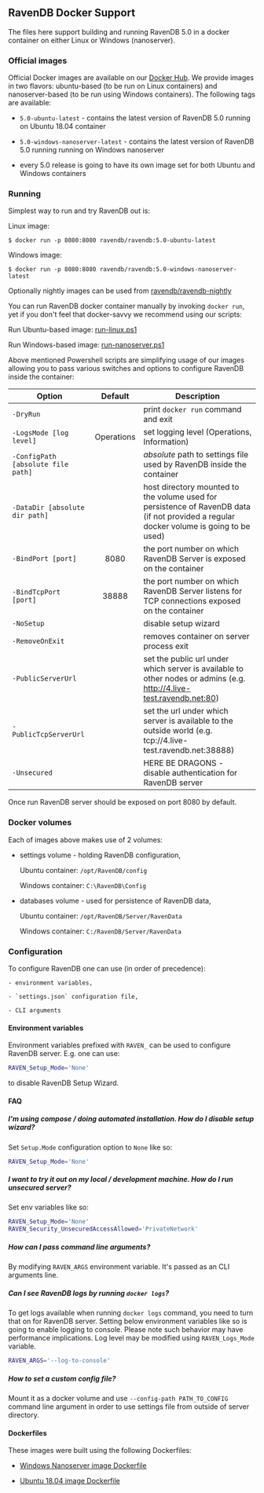 ## RavenDB Docker Support

The files here support building and running RavenDB 5.0 in a docker container on either Linux or Windows (nanoserver).

### Official images

 Official Docker images are available on our [Docker Hub](https://hub.docker.com/r/ravendb/ravendb/). We provide images in two flavors: ubuntu-based (to be run on Linux containers) and nanoserver-based (to be run using Windows containers). The following tags are available:

- `5.0-ubuntu-latest` - contains the latest version of RavenDB 5.0 running on Ubuntu 18.04 container

- `5.0-windows-nanoserver-latest` - contains the latest version of RavenDB 5.0 running running on Windows nanoserver

- every 5.0 release is going to have its own image set for both Ubuntu and Windows containers

### Running

Simplest way to run and try RavenDB out is:

Linux image:
```
$ docker run -p 8080:8080 ravendb/ravendb:5.0-ubuntu-latest
```

Windows image:
```
$ docker run -p 8080:8080 ravendb/ravendb:5.0-windows-nanoserver-latest
```

Optionally nightly images can be used from [ravendb/ravendb-nightly](https://hub.docker.com/r/ravendb/ravendb-nightly/)

You can run RavenDB docker container manually by invoking `docker run`, yet if you don't feel that docker-savvy we recommend using our scripts:

Run Ubuntu-based image: [run-linux.ps1](https://github.com/ravendb/ravendb/blob/v5.0/docker/run-linux.ps1)

Run Windows-based image: [run-nanoserver.ps1](https://github.com/ravendb/ravendb/blob/v5.0/docker/run-nanoserver.ps1)

Above mentioned Powershell scripts are simplifying usage of our images allowing you to pass various switches and options to configure RavenDB inside the container:

|Option|Default|Description|
|------|:-----:|-----------|
|`-DryRun`| | print `docker run` command and exit |
|`-LogsMode [log level]`| Operations | set logging level (Operations, Information) |
|`-ConfigPath [absolute file path]` | | *absolute* path to settings file used by RavenDB inside the container |
| `-DataDir [absolute dir path]` || host directory mounted to the volume used for persistence of RavenDB data (if not provided a regular docker volume is going to be used) |
| `-BindPort [port]` | 8080 | the port number on which RavenDB Server is exposed on the container |
| `-BindTcpPort [port]` | 38888 | the port number on which RavenDB Server listens for TCP connections exposed on the container |
| `-NoSetup` | | disable setup wizard |
| `-RemoveOnExit` || removes container on server process exit |
| `-PublicServerUrl` || set the public url under which server is available to other nodes or admins (e.g. http://4.live-test.ravendb.net:80)
| `-PublicTcpServerUrl` || set the url under which server is available to the outside world (e.g. tcp://4.live-test.ravendb.net:38888) |
| `-Unsecured` | | HERE BE DRAGONS - disable authentication for RavenDB server |

Once run RavenDB server should be exposed on port 8080 by default.

### Docker volumes

Each of images above makes use of 2 volumes:

- settings volume - holding RavenDB configuration,

    Ubuntu container: `/opt/RavenDB/config`

    Windows container: `C:\RavenDB\Config`

- databases volume - used for persistence of RavenDB data,

    Ubuntu container: `/opt/RavenDB/Server/RavenData`

    Windows container: `C:/RavenDB/Server/RavenData`

### Configuration

To configure RavenDB one can use (in order of precedence):

    - environment variables, 

    - `settings.json` configuration file, 

    - CLI arguments

#### Environment variables

Environment variables prefixed with `RAVEN_` can be used to configure RavenDB server. E.g. one can use:
```bash
RAVEN_Setup_Mode='None'
```
to disable RavenDB Setup Wizard.

#### FAQ

##### I'm using compose / doing automated installation. How do I disable setup wizard?
    
Set `Setup.Mode` configuration option to `None` like so:
```bash
RAVEN_Setup_Mode='None'
```

##### I want to try it out on my local / development machine. How do I run unsecured server?

Set env variables like so:
```bash
RAVEN_Setup_Mode='None'
RAVEN_Security_UnsecuredAccessAllowed='PrivateNetwork'
```

##### How can I pass command line arguments?

By modifying `RAVEN_ARGS` environment variable. It's passed as an CLI arguments line.

##### Can I see RavenDB logs by running `docker logs`?

To get logs available when running `docker logs` command, you need to turn that on for RavenDB server. Setting below environment variables like so is going to enable logging to console. Please note such behavior may have performance implications. Log level may be modified using `RAVEN_Logs_Mode` variable. 

```bash
RAVEN_ARGS='--log-to-console'
```

##### How to set a custom config file?

Mount it as a docker volume and use `--config-path PATH_TO_CONFIG` command line argument in order to use settings file from outside of server directory.

#### Dockerfiles

These images were built using the following Dockerfiles:

- [Windows Nanoserver image Dockerfile](https://github.com/ravendb/ravendb/blob/v5.0/docker/ravendb-nanoserver/Dockerfile)

- [Ubuntu 18.04 image Dockerfile](https://github.com/ravendb/ravendb/blob/v5.0/docker/ravendb-linux/Dockerfile)
